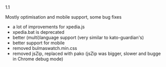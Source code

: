 1.1

Mostly optimisation and mobile support, some bug fixes

* a lot of improvements for xpedia.js
* xpedia.bat is deprecated
* better (multi)language support (very similar to kato-guardian's)
* better support for mobile
* removed bulmaswatch.min.css
* removed jsZip, replaced with pako (jsZip was bigger, slower and bugge in Chrome debug mode)

